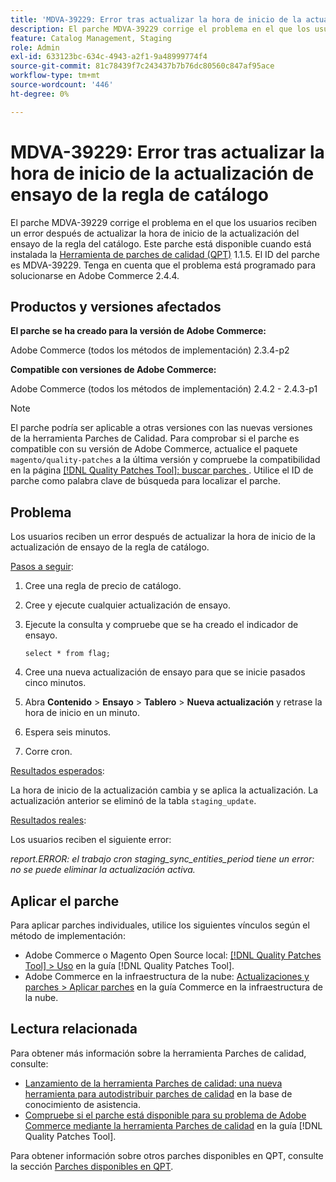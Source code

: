 ```yaml
---
title: 'MDVA-39229: Error tras actualizar la hora de inicio de la actualización de ensayo de la regla de catálogo'
description: El parche MDVA-39229 corrige el problema en el que los usuarios reciben un error después de actualizar la hora de inicio de la actualización del ensayo de la regla del catálogo. Este parche está disponible cuando está instalada la [Quality Patches Tool (QPT)](https://experienceleague.adobe.com/en/docs/commerce-knowledge-base/kb/announcements/commerce-announcements/magento-quality-patches-released-new-tool-to-self-serve-quality-patches) 1.1.5. El ID del parche es MDVA-39229. Tenga en cuenta que el problema está programado para solucionarse en Adobe Commerce 2.4.4.
feature: Catalog Management, Staging
role: Admin
exl-id: 633123bc-634c-4943-a2f1-9a48999774f4
source-git-commit: 81c78439f7c243437b7b76dc80560c847af95ace
workflow-type: tm+mt
source-wordcount: '446'
ht-degree: 0%

---
```


# MDVA-39229: Error tras actualizar la hora de inicio de la actualización de ensayo de la regla de catálogo

El parche MDVA-39229 corrige el problema en el que los usuarios reciben un error después de actualizar la hora de inicio de la actualización del ensayo de la regla del catálogo. Este parche está disponible cuando está instalada la [Herramienta de parches de calidad (QPT)](https://experienceleague.adobe.com/en/docs/commerce-knowledge-base/kb/announcements/commerce-announcements/magento-quality-patches-released-new-tool-to-self-serve-quality-patches) 1.1.5. El ID del parche es MDVA-39229. Tenga en cuenta que el problema está programado para solucionarse en Adobe Commerce 2.4.4.

## Productos y versiones afectados

**El parche se ha creado para la versión de Adobe Commerce:**

Adobe Commerce (todos los métodos de implementación) 2.3.4-p2

**Compatible con versiones de Adobe Commerce:**

Adobe Commerce (todos los métodos de implementación) 2.4.2 - 2.4.3-p1

>[!NOTE]
>
>El parche podría ser aplicable a otras versiones con las nuevas versiones de la herramienta Parches de Calidad. Para comprobar si el parche es compatible con su versión de Adobe Commerce, actualice el paquete `magento/quality-patches` a la última versión y compruebe la compatibilidad en la página [[!DNL Quality Patches Tool]: buscar parches ](https://experienceleague.adobe.com/en/docs/commerce-knowledge-base/kb/announcements/commerce-announcements/magento-quality-patches-released-new-tool-to-self-serve-quality-patches). Utilice el ID de parche como palabra clave de búsqueda para localizar el parche.

## Problema

Los usuarios reciben un error después de actualizar la hora de inicio de la actualización de ensayo de la regla de catálogo.

<u>Pasos a seguir</u>:

1. Cree una regla de precio de catálogo.
1. Cree y ejecute cualquier actualización de ensayo.
1. Ejecute la consulta y compruebe que se ha creado el indicador de ensayo.


   `select * from flag;`


1. Cree una nueva actualización de ensayo para que se inicie pasados cinco minutos.
1. Abra **Contenido** > **Ensayo** > **Tablero** > **Nueva actualización** y retrase la hora de inicio en un minuto.
1. Espera seis minutos.
1. Corre cron.

<u>Resultados esperados</u>:

La hora de inicio de la actualización cambia y se aplica la actualización. La actualización anterior se eliminó de la tabla `staging_update`.

<u>Resultados reales</u>:

Los usuarios reciben el siguiente error:

*report.ERROR: el trabajo cron staging_sync_entities_period tiene un error: no se puede eliminar la actualización activa.*

## Aplicar el parche

Para aplicar parches individuales, utilice los siguientes vínculos según el método de implementación:

* Adobe Commerce o Magento Open Source local: [[!DNL Quality Patches Tool] > Uso](/help/tools/quality-patches-tool/usage.md) en la guía [!DNL Quality Patches Tool].
* Adobe Commerce en la infraestructura de la nube: [Actualizaciones y parches > Aplicar parches](https://experienceleague.adobe.com/docs/commerce-cloud-service/user-guide/develop/upgrade/apply-patches.html) en la guía Commerce en la infraestructura de la nube.

## Lectura relacionada

Para obtener más información sobre la herramienta Parches de calidad, consulte:

* [Lanzamiento de la herramienta Parches de calidad: una nueva herramienta para autodistribuir parches de calidad](https://experienceleague.adobe.com/en/docs/commerce-knowledge-base/kb/announcements/commerce-announcements/magento-quality-patches-released-new-tool-to-self-serve-quality-patches) en la base de conocimiento de asistencia.
* [Compruebe si el parche está disponible para su problema de Adobe Commerce mediante la herramienta Parches de calidad](/help/tools/quality-patches-tool/patches-available-in-qpt/check-patch-for-magento-issue-with-magento-quality-patches.md) en la guía [!DNL Quality Patches Tool].

Para obtener información sobre otros parches disponibles en QPT, consulte la sección [Parches disponibles en QPT](https://experienceleague.adobe.com/tools/commerce-quality-patches/index.html).
